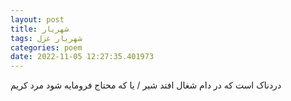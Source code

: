 ```yaml
---
layout: post
title: شهریار
tags: شهریار غزل
categories: poem
date: 2022-11-05 12:27:35.401973
---
```


دردناک است که در دام شغال افتد شیر / یا که محتاج فرومایه شود مرد کریم